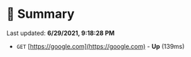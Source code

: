# 📖 Summary
Last updated: **6/29/2021, 9:18:28 PM**

- `GET` [https://google.com](https://google.com) - **Up** (139ms)
